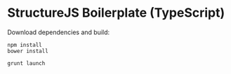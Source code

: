 # StructureJS Boilerplate (TypeScript)

Download dependencies and build:

    npm install
    bower install

    grunt launch
